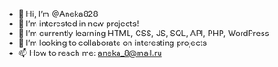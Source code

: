 - 👋 Hi, I’m @Aneka828
- 👀 I’m interested in new projects!
- 🌱 I’m currently learning HTML, CSS, JS, SQL, API, PHP, WordPress
- 💞️ I’m looking to collaborate on interesting projects
- 📫 How to reach me: aneka_8@mail.ru

<!---
Aneka828/Aneka828 is a ✨ special ✨ repository because its `README.md` (this file) appears on your GitHub profile.
You can click the Preview link to take a look at your changes.
--->
